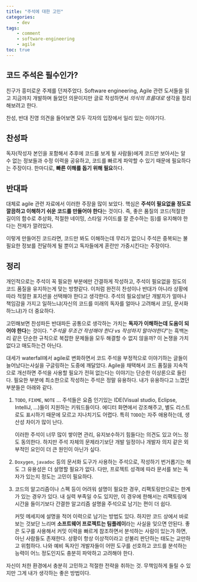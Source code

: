 ```yaml
---
title: "주석에 대한 고민"
categories:
    - dev
tags:
    - comment
    - software-engineering
    - agile
toc: true
---
```


## 코드 주석은 필수인가?

친구가 흥미로운 주제를 던져주었다. Software engineering, Agile 관련 도서들을 읽고 지금까지 개발하며 들었던 의문이지만 글로 작성하면서 *의식의 흐름대로* 생각을 정리해보려고 한다.

찬성, 반대 진영 의견을 들어보면 모두 각자의 입장에서 일리 있는 이야기다.

## 찬성파

독자(작성자 본인을 포함해서 추후에 코드를 보게 될 사람들)에게 코드만 보아서는 알 수 없는 정보들과 수정 이력을 공유하고, 코드를 빠르게 파악할 수 있기 때문에 필요하다는 주장이다. 한마디로, **빠른 이해를 돕기 위해 필요**하다.

## 반대파

대체로 agile 관련 자료에서 이러한 주장을 많이 보았다. 핵심은 **주석이 필요없을 정도로 깔끔하고 이해하기 쉬운 코드를 만들어야 한다**는 것이다. 즉, 좋은 품질의 코드(적절한 길이의 함수로 추상화, 적절한 네이밍, 스타일 가이드를 잘 준수하는 등)를 유지해야 한다는 전제가 깔려있다.

이렇게 만들어진 코드라면, 코드만 봐도 이해하는데 무리가 없으니 주석은 중복되는 불필요한 정보를 전달하게 될 뿐이고 독자들에게 혼란만 가중시킨다는 주장이다.

## 정리

개인적으로는 주석이 꼭 필요한 부분에만 간결하게 작성하고, 주석이 필요없을 정도의 코드 품질을 유지하는게 맞는 방향같다. 이처럼 완전히 찬성이나 반대가 아니라 상황에 따라 적절한 포지션을 선택해야 한다고 생각한다. 주석의 필요성보단 개발자가 얼마나 책임감을 가지고 일하느냐(자신의 코드를 미래의 독자를 얼마나 고려해서 코딩, 문서화하느냐)가 더 중요하다.

고민해보면 찬성파든 반대파든 공통으로 생각하는 가치는 **독자가 이해하는데 도움이 되어야 한다**는 것이다. "*주석을 무조건 작성해야 한다 vs 작성하지 말아야한다*"는 흑백논리 같은 단순한 규칙으로 복잡한 문제들을 모두 해결할 수 없지 않을까? 이 논쟁을 가치없다고 매도하는건 아닌다.

대세가 waterfall에서 agile로 변화하면서 코드 주석을 부정적으로 이야기하는 글들이 늘어났다는사실을 구글링하는 도중에 깨달았다. Agile을 채택해서 코드 품질을 지속적으로 개선하면 주석을 사용할 필요가 전혀 없는다는 이야기는 단순한 이상론으로 들린다. 필요한 부분에 최소한으로 작성하는 주석은 정말 유용하다. 내가 유용하다고 느꼈던 부분들은 아래와 같다.

1. `TODO`, `FIXME`, `NOTE` ... 주석들은 요즘 인기있는 IDE(Visual studio, Eclipse, IntelliJ, ...)들이 지원하는 키워드들이다. 에디터 화면에서 강조해주고, 별도 리스트로도 표시하기 때문에 모르고 지나치기도 어렵다. 특히 `TODO`는 자주 애용하는데, 생산성 차이가 많이 난다.

   이러한 주석이 너무 많이 쌓이면 관리, 유지보수하기 힘들다는 의견도 있고 어느 정도 동의한다. 하지만 주석 자체의 문제라기보단 개발 일정이나 개발자 의지 같은 외부적인 요인이 더 큰 원인이 아닌가 싶다.

2. `Doxygen`, `javadoc` 등의 문서화 도구가 사용하는 주석으로, 작성하기 번거롭기는 해도 그 유용성은 더 설명할 필요가 없다. 다만, 프로젝트 성격에 따라 문서를 보는 독자가 있는지 정도는 고민이 필요하다.

3. 코드의 알고리즘이나 스펙 등이 어려워 설명이 필요한 경우, 리팩토링만으로는 한계가 있는 경우가 있다. 내 실력 부족일 수도 있지만, 이 경우에 한해서는 리팩토링에 시간을 들이기보다 간결한 알고리즘 설명을 주석으로 남기는 편이 더 쉽다.

   커밋 메세지에 설명을 적어 이력으로 남기는 방법도 있다. 하지만 코드 상에서 바로 보는 것보단 느리며 **소프트웨어 프로젝트는 팀플레이**라는 사실을 잊으면 안된다. 좋은 도구를 사용해서 커밋 이력을 빠르게 참조하면서 분석하는 사람이 있는가 하면, 아닌 사람들도 존재한다. 상황이 항상 이상적이라고 섣불리 판단하는 태도는 교만하고 위험하다. 나와 예비 독자인 개발자들이 어떤 도구를 선호하고 코드를 분석하는 능력이 어느 정도인지도 충분히 파악하고 고려해야 한다.

자신이 처한 환경에서 충분히 고민하고 적절한 전략을 취하는 것. 무책임하게 들릴 수 있지만 그게 내가 생각하는 좋은 방법이다.